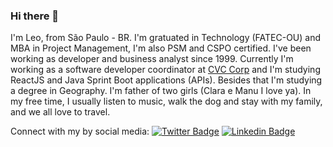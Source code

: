 ### Hi there 👋

I'm Leo, from São Paulo - BR. I'm gratuated in Technology (FATEC-OU) and MBA in Project Management, I'm also PSM and CSPO certified. I've been working as developer and business analyst since 1999. Currently I'm working as a software developer coordinator at [CVC Corp](https://www.linkedin.com/company/cvc/) and I'm studying ReactJS and Java Sprint Boot applications (APIs). Besides that I'm studying a degree in Geography. I'm father of two girls (Clara e Manu I love ya). In my free time, I usually listen to music, walk the dog and stay with my family, and we all love to travel.


Connect with my by social media:
[![Twitter Badge](https://img.shields.io/badge/-Twitter-1ca0f1?style=flat-square&labelColor=1ca0f1&logo=twitter&logoColor=white&link=https://twitter.com/leofabalves)](https://twitter.com/leofabalves)
[![Linkedin Badge](https://img.shields.io/badge/-LinkedIn-blue?style=flat-square&logo=Linkedin&logoColor=white&link=https://www.linkedin.com/in/leofabiano/)](https://www.linkedin.com/in/leofabiano/)



<!--
**leofalves/leofalves** is a ✨ _special_ ✨ repository because its `README.md` (this file) appears on your GitHub profile.

Here are some ideas to get you started:

- 🔭 I’m currently working on ...
- 🌱 I’m currently learning ...
- 👯 I’m looking to collaborate on ...
- 🤔 I’m looking for help with ...
- 💬 Ask me about ...
- 📫 How to reach me: ...
- 😄 Pronouns: ...
- ⚡ Fun fact: ...
-->
